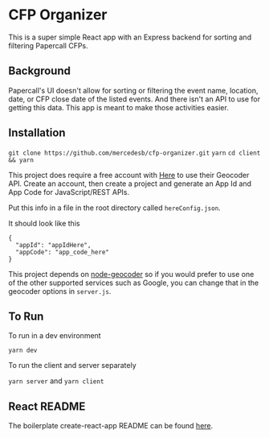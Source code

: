 # CFP Organizer

This is a super simple React app with an Express backend for sorting and filtering Papercall CFPs.

## Background

Papercall's UI doesn't allow for sorting or filtering the event name, location, date, or CFP close date of the listed events. And there isn't an API to use for getting this data. This app is meant to make those activities easier.

## Installation
`git clone https://github.com/mercedesb/cfp-organizer.git`
`yarn`
`cd client && yarn`

This project does require a free account with [Here](https://developer.here.com/) to use their Geocoder API. Create an account, then create a project and generate an App Id and App Code for JavaScript/REST APIs.

Put this info in a file in the root directory called `hereConfig.json`.

It should look like this
```
{
  "appId": "appIdHere",
  "appCode": "app_code_here"
}
```

This project depends on [node-geocoder](https://github.com/nchaulet/node-geocoder) so if you would prefer to use one of the other supported services such as Google, you can change that in the geocoder options in `server.js`.

## To Run
To run in a dev environment

```
yarn dev
```

To run the client and server separately

`yarn server` and `yarn client`

## React README
The boilerplate create-react-app README can be found [here](client/README.md).